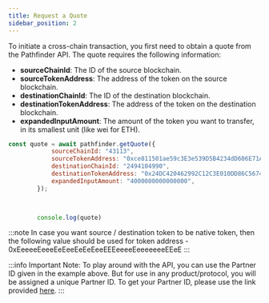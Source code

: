 ```yaml
---
title: Request a Quote
sidebar_position: 2
---
```


To initiate a cross-chain transaction, you first need to obtain a quote from the Pathfinder API. The quote requires the following information:

* **sourceChainId**: The ID of the source blockchain.
* **sourceTokenAddress**: The address of the token on the source blockchain.
* **destinationChainId**: The ID of the destination blockchain.
* **destinationTokenAddress**: The address of the token on the destination blockchain.
* **expandedInputAmount**: The amount of the token you want to transfer, in its smallest unit (like wei for ETH).


```jsx
const quote = await pathfinder.getQuote({
            sourceChainId: "43113",
            sourceTokenAddress: "0xce811501ae59c3E3e539D5B4234dD606E71A312e",
            destinationChainId: "2494104990",
            destinationTokenAddress: "0x24DC420462992C12C3E010DD86C56740E9D2D493",
            expandedInputAmount: "4000000000000000",
        });


     
        console.log(quote)
```



:::note
In case you want source / destination token to be native token, then the following value should be used for token address - 0xEeeeeEeeeEeEeeEeEeEeeEEEeeeeEeeeeeeeEEeE
:::

:::info
Important Note: 
To play around with the API, you can use the Partner ID given in the example above. But for use in any product/protocol, you will be assigned a unique Partner ID. To get your Partner ID, please use the link provided [here](https://app.routernitro.com/partnerId).
:::